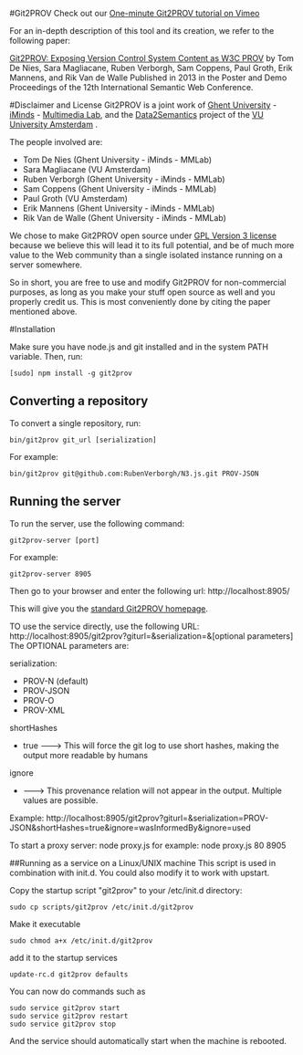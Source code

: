 #Git2PROV
Check out our [One-minute Git2PROV tutorial on Vimeo](http://vimeo.com/70980809)

For an in-depth description of this tool and its creation, we refer to the following paper:

[Git2PROV: Exposing Version Control System Content as W3C PROV](http://www.iswc2013.semanticweb.org/sites/default/files/iswc_demo_32_0.pdf)
by Tom De Nies, Sara Magliacane, Ruben Verborgh, Sam Coppens, Paul Groth, Erik Mannens, and Rik Van de Walle
Published in 2013 in the Poster and Demo Proceedings of the 12th International Semantic Web Conference.

#Disclaimer and License
Git2PROV is a joint work of [Ghent University](http://www.ugent.be/) - [iMinds](http://www.iminds.be/) - [Multimedia Lab](http://mmlab.be/), and the [Data2Semantics](http://www.data2semantics.org/) project of the [VU University Amsterdam](http://www.vu.nl/) .

The people involved are:
* Tom De Nies (Ghent University - iMinds - MMLab)
* Sara Magliacane (VU Amsterdam)
* Ruben Verborgh (Ghent University - iMinds - MMLab)
* Sam Coppens (Ghent University - iMinds - MMLab)
* Paul Groth (VU Amsterdam)
* Erik Mannens (Ghent University - iMinds - MMLab)
* Rik Van de Walle (Ghent University - iMinds - MMLab)

We chose to make Git2PROV open source under [GPL Version 3 license](http://www.gnu.org/licenses/gpl.html) because we believe this will lead it to its full potential, and be of much more value to the Web community than a single isolated instance running on a server somewhere.

So in short, you are free to use and modify Git2PROV for non-commercial purposes, as long as you make your stuff open source as well and you properly credit us. This is most conveniently done by citing the paper mentioned above.

#Installation

Make sure you have node.js and git installed and in the system PATH variable. Then, run:
```
[sudo] npm install -g git2prov
```

## Converting a repository
To convert a single repository, run:

    bin/git2prov git_url [serialization]

For example:

    bin/git2prov git@github.com:RubenVerborgh/N3.js.git PROV-JSON

## Running the server
To run the server, use the following command:

    git2prov-server [port]

For example:

    git2prov-server 8905

Then go to your browser and enter the following url:
http://localhost:8905/

This will give you the [standard Git2PROV homepage](http://git2prov.org).

TO use the service directly, use the following URL:
http://localhost:8905/git2prov?giturl=<your open git repository>&serialization=<your serialization of choice>&[optional parameters]
The OPTIONAL parameters are:

serialization:
* PROV-N (default)
* PROV-JSON
* PROV-O
* PROV-XML

shortHashes
* true ---> This will force the git log to use short hashes, making the output more readable by humans
  
ignore
* <provenanceRelation> ---> This provenance relation will not appear in the output. Multiple values are possible.
    
Example:
http://localhost:8905/git2prov?giturl=<your open git repository>&serialization=PROV-JSON&shortHashes=true&ignore=wasInformedBy&ignore=used

To start a proxy server:
    node proxy.js <port> <target port>
for example:
    node proxy.js 80 8905

##Running as a service on a Linux/UNIX machine
This script is used in combination with init.d. You could also modify it to work with upstart.

Copy the startup script "git2prov" to your /etc/init.d directory:
```
sudo cp scripts/git2prov /etc/init.d/git2prov
```
Make it executable
```
sudo chmod a+x /etc/init.d/git2prov
```
add it to the startup services
```
update-rc.d git2prov defaults
```
You can now do commands such as
```
sudo service git2prov start
sudo service git2prov restart
sudo service git2prov stop
```

And the service should automatically start when the machine is rebooted.
